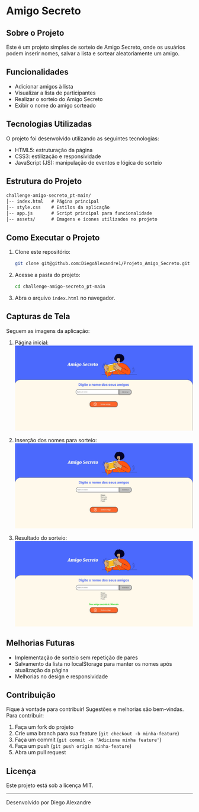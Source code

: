# Amigo Secreto

## Sobre o Projeto
Este é um projeto simples de sorteio de Amigo Secreto, onde os usuários podem inserir nomes, salvar a lista e sortear aleatoriamente um amigo.

## Funcionalidades
- Adicionar amigos à lista
- Visualizar a lista de participantes
- Realizar o sorteio do Amigo Secreto
- Exibir o nome do amigo sorteado

## Tecnologias Utilizadas
O projeto foi desenvolvido utilizando as seguintes tecnologias:

- HTML5: estruturação da página
- CSS3: estilização e responsividade
- JavaScript (JS): manipulação de eventos e lógica do sorteio

## Estrutura do Projeto
```
challenge-amigo-secreto_pt-main/
│-- index.html   # Página principal
│-- style.css    # Estilos da aplicação
│-- app.js       # Script principal para funcionalidade
│-- assets/      # Imagens e ícones utilizados no projeto
```

## Como Executar o Projeto
1. Clone este repositório:
   ```sh
   git clone git@github.com:DiegoAlexandre1/Projeto_Amigo_Secreto.git
   ```
2. Acesse a pasta do projeto:
   ```sh
   cd challenge-amigo-secreto_pt-main
   ```
3. Abra o arquivo `index.html` no navegador.

## Capturas de Tela
Seguem as imagens da aplicação:

1. Página inicial:
![Página inicial](assets/print00.jpg)

2. Inserção dos nomes para sorteio:
![Inserção dos nomes para sorteio](assets/print01.jpg)

3. Resultado do sorteio:
![Resultado do sorteio](assets/print02.jpg)

## Melhorias Futuras
- Implementação de sorteio sem repetição de pares
- Salvamento da lista no localStorage para manter os nomes após atualização da página
- Melhorias no design e responsividade

## Contribuição
Fique à vontade para contribuir! Sugestões e melhorias são bem-vindas. Para contribuir:
1. Faça um fork do projeto
2. Crie uma branch para sua feature (`git checkout -b minha-feature`)
3. Faça um commit (`git commit -m 'Adiciona minha feature'`)
4. Faça um push (`git push origin minha-feature`)
5. Abra um pull request

## Licença
Este projeto está sob a licença MIT.

---

Desenvolvido por Diego Alexandre


